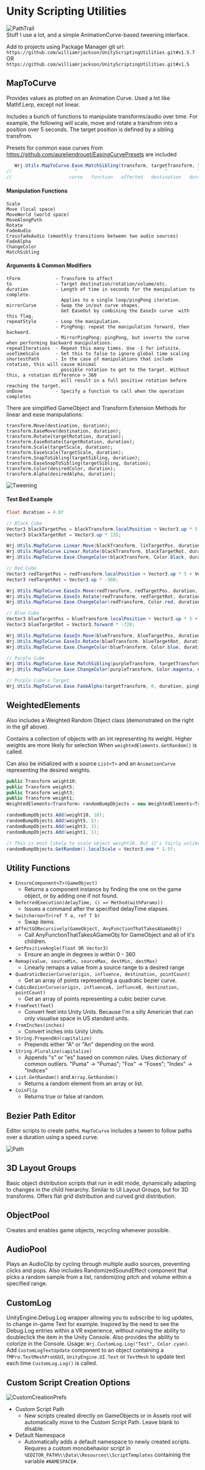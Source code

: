 # Unity Scripting Utilities
![PathTrail](Smile.gif)    
Stuff I use a lot, and a simple AnimationCurve-based tweening interface.   

Add to projects using Package Manager git url:  
`https://github.com/williamrjackson/UnityScriptingUtilities.git#v1.5.7`   
OR   
`https://github.com/williamrjackson/UnityScriptingUtilities.git#v1.5`

## MapToCurve
Provides values as plotted on an Animation Curve. Used a lot like Mathf.Lerp, except not linear. 

Includes a bunch of functions to manipulate transforms/audio over time. For example, the following will scale, move and rotate a transfrom into a position over 5 seconds. The target position is defined by a sibling transfrom.

Presets for common ease curves from https://github.com/aureliendrouet/EasingCurvePresets are included
```C#
   Wrj.Utils.MapToCurve.Ease.MatchSibling(transform, targetTransform, 5f);
//                       ^        ^          ^            ^           ^
//                     curve   function   affected   destination   duration
```
#### Manipulation Functions
```
Scale
Move (local space)
MoveWorld (world space)
MoveAlongPath
Rotate
FadeAudio
CrossfadeAudio (smoothly transitions between two audio sources)
FadeAlpha
ChangeColor
MatchSibling
```
#### Arguments & Common Modifiers
```
tForm             - Transform to affect
to                - Target destination/rotation/volume/etc.
duration          - Length of time in seconds for the manipulation to complete. 
                    Applies to a single loop/pingPong iteration.
mirrorCurve       - Swap the in/out curve shapes. 
                    Get EaseOut by combining the EaseIn curve  with this flag.
repeatStyle       - Loop the manipulation.
                  - PingPong: repeat the manipulation forward, then backward.
                  - MirrorPingPong: pingPong, but inverts the curve when performing backward manipulations.
repeatIterations  - Repeat this many times. Use -1 for infinite.
useTimeScale      - Set this to false to ignore global time scaling
shortestPath      - In the case of manipulations that include rotation, this will cause minimal
                    possible rotation to get to the target. Without this, a rotation difference > 360 
                    will result in a full positive rotation before reaching the target.
onDone            - Specify a function to call when the operation completes
```
There are simplified GameObject and Transform Extension Methods for linear and ease manipulations:
```
transform.Move(destination, duration);
transform.EaseMove(destination, duration);
transform.Rotate(targetRotation, duration);
transform.EaseRotate(targetRotation, duration);
transform.Scale(targetScale, duration);
transform.EaseScale(TargetScale, duration);
transform.SnapToSibling(targetSibling, duration);
transform.EaseSnapToSibling(targetSibling, duration);
transform.Color(desiredColor, duration);
transform.Alpha(desiredAlpha, duration);
```
![Tweening](TweenExample.gif)    
#### Test Bed Example
```C#
float duration = 4.0f

// Black Cube
Vector3 blackTargetPos = blackTransform.localPosition + Vector3.up * 5 + Vector3.right * -1.5f;
Vector3 blackTargetRot = Vector3.up * 135;

Wrj.Utils.MapToCurve.Linear.Move(blackTransform, linTargetPos, duration, pingPong: 10);
Wrj.Utils.MapToCurve.Linear.Rotate(blackTransform, blackTargetRot, duration, shortestPath: false, pingPong: 10);
Wrj.Utils.MapToCurve.Ease.ChangeColor(blackTransform, Color.black, duration, pingPong: 10);

// Red Cube
Vector3 redTargetPos = redTransform.localPosition + Vector3.up * 5 + Vector3.right * .5f;
Vector3 redTargetRot = Vector3.up * -360;

Wrj.Utils.MapToCurve.EaseIn.Move(redTransform, redTargetPos, duration, mirrorCurve: false, pingPong: 10);
Wrj.Utils.MapToCurve.EaseIn.Rotate(redTransform, redTargetRot, duration, shortestPath: false, pingPong: 10);
Wrj.Utils.MapToCurve.Ease.ChangeColor(redTransform, Color.red, duration, pingPong: 10);

// Blue Cube
Vector3 blueTargetPos = blueTransform.localPosition + Vector3.up * 5 + Vector3.right * -.5f;
Vector3 blueTargetRot = Vector3.forward * -720;

Wrj.Utils.MapToCurve.EaseIn.Move(blueTransform, blueTargetPos, duration, mirrorCurve: true, pingPong: 10);
Wrj.Utils.MapToCurve.EaseIn.Rotate(blueTransform, blueTargetRot, duration, shortestPath: false, mirrorPingPong: 10);
Wrj.Utils.MapToCurve.Ease.ChangeColor(blueTransform, Color.blue, duration, pingPong: 10);

// Purple Cube
Wrj.Utils.MapToCurve.Ease.MatchSibling(purpleTransform, targetTransform, duration, pingPong: 10);
Wrj.Utils.MapToCurve.Ease.ChangeColor(purpleTransform, Color.magenta, duration, pingPong: 10);

// Purple Cube's Target
Wrj.Utils.MapToCurve.Ease.FadeAlpha(targetTransform, 0, duration, pingPong: 10);

```
## WeightedElements
Also includes a Weighted Random Object class (demonstrated on the right in the gif above).

Contains a collection of objects with an int representing its weight. Higher weights are more likely for selection When `weightedElements.GetRandom()` is called.   

Can also be initialized with a source `List<T>` and an `AnimationCurve` representing the desired weights.     

```C#
public Transform weight10;
public Transform weight5;
public Transform weight3;
public Transform weight1;
WeightedElements<Transform> randomBumpObjects = new WeightedElements<Transform>();

randomBumpObjects.Add(weight10, 10);
randomBumpObjects.Add(weight5, 5);
randomBumpObjects.Add(weight3, 3);
randomBumpObjects.Add(weight1, 1);

// This is most likely to scale object weight10. But it's fairly unlikely to scale weight1
randomBumpObjects.GetRandom().localScale = Vector3.one * 1.5f;
```

## Utility Functions
- `EnsureComponent<T>(GameObject)`
  - Returns a component instance by finding the one on the game object, or by adding one if not found.
- `DeferredExecution(delayTime, () => Method(withParams))`
  - Issues a command after the specified delayTime elapses.
- `Switcheroo<T>(ref T a, ref T b)`
  - Swap items
- `AffectGORecursively(GameObject, AnyFunctionThatTakesAGameObj)`
  - Call AnyFunctionThatTakesAGameObj for GameObject and all of it's children.
- `GetPositiveAngle(float OR Vector3)`
  - Ensure an angle in degrees is within 0 - 360
- `Remap(value, sourceMin, sourceMax, destMin, destMax)`
  - Linearly remaps a value from a source range to a desired range
- `QuadraticBezierCurve(origin, influence, destination, pointCount)`
  - Get an array of points representing a quadratic bezier curve. 
- `CubicBezierCurve(origin, influenceA, influnceB, destination, pointCount)`
  - Get an array of points representing a cubic bezier curve. 
- `FromFeet(feet)`
  - Convert feet into Unity Units. Because I'm a silly American that can only visualise space in US standard units.
- `FromInches(inches)`
  - Convert inches into Unity Units.    
- `String.PrependAn(capitalize)`
  - Prepends either "A" or "An" depending on the word.    
- `String.Pluralize(capitalize)`
  - Appends "s" or "es" based on common rules. Uses dictionary of common outliers. "Puma" -> "Pumas"; "Fox" -> "Foxes"; "Index" -> "Indices"    
- `List.GetRandom()` and `Array.GetRandom()`
  - Returns a random element from an array or list.    
- `CoinFlip`
  - Returns true or false at random.    

## Bezier Path Editor 
Editor scripts to create paths. `MapToCurve` includes a tween to follow paths over a duration using a speed curve.

![Path](PathFollowerExample.gif)    

## 3D Layout Groups
Basic object distribution scripts that run in edit mode, dynamically adapting to changes in the child hierarchy. Similar to UI Layout Groups, but for 3D transforms. Offers flat grid distribution and curved grid distribution.

## ObjectPool    
Creates and enables game objects, recycling whenever possible.

## AudioPool    
Plays an AudioClip by cycling through multiple audio sources, preventing clicks and pops. Also includes RandomizedSoundEffect component that picks a random sample from a list, randomizing pitch and volume within a specified range.

## CustomLog 
UnityEngine.Debug.Log wrapper allowing you to subscribe to log updates, to change in-game Text for example. Inspired by the need to see the Debug.Log entries within a VR experience, without ruining the ability to doubleclick the item in the Unity Console. Also provides the ability to colorize in the Console. Usage: `Wrj.CustomLog.Log("Test", Color.cyan)`. Add `CustomLogTextUpdate` component to an object containing a `TMPro.TextMeshProUGUI`, `UnityEngine.UI.Text` or `TextMesh` to update text each time `CustomLog.Log()` is called.

## Custom Script Creation Options  
![CustomCreationPrefs](Prefs.png)    

- Custom Script Path
  - New scripts created directly on GameObjects or in Assets root will automatically move to the Custom Script Path. Leave blank to disable.
- Default Namespace
  -  Automatically adds a default namespace to newly created scripts. Requires a custom monobehavior script in `%EDITOR_PATH%\\Data\\Resources\\ScriptTemplates` containing the variable `#NAMESPACE#`.
